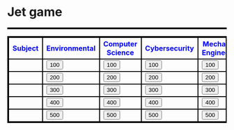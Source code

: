 <!DOCTYPE html>
<h1>Jet game</h1>
<head>
    <style>
    table, th, td {
      border: 2px solid black;
      border-collapse: collapse;
    }
    </style>
    </head>
<table>
    <table style="width:100%">
        <tr>
        <style>
            th
            {color: blue }
        </style>
      <th>Subject</th>
      <th>Environmental</th>
      <th>Computer Science</th>
      <th>Cybersecurity</th>
      <th>Mechanical Engineering</th>
      <th>Artifical Intelligence</th>
    </tr>
    <tr>
      <td> </td>
      <td><button type="button" onclick=page>100</button></td>
      <td><button type="button" onclick=page>100</button></td>
      <td><button type="button" onclick=page>100</button></td>
      <td><button type="button" onclick=page>100</button></td>
      <td><button type="button" onclick=page>100</button></td>
    </tr>
    <tr>
        <td> </td>
        <td><button type="button" onclick=page>200</button></td>
        <td><button type="button" onclick=page>200</button></td>
        <td><button type="button" onclick=page>200</button></td>
        <td><button type="button" onclick=page>200</button></td>
        <td><button type="button" onclick=page>200</button></td>
      </tr>
      <tr>
        <td> </td>
        <td><button type="button" onclick=page>300</button></td>
        <td><button type="button" onclick=page>300</button></td>
        <td><button type="button" onclick=page>300</button></td>
        <td><button type="button" onclick=page>300</button></td>
        <td><button type="button" onclick=page>300</button></td>
      </tr>
      <tr>
        <td> </td>
        <td><button type="button" onclick=page>400</button></td>
        <td><button type="button" onclick=page>400</button></td>
        <td><button type="button" onclick=page>400</button></td>
        <td><button type="button" onclick=page>400</button></td>
        <td><button type="button" onclick=page>400</button></td>
      </tr>
      <tr>
        <td> </td>
        <td><button type="button" onclick=page>500</button></td>
        <td><button type="button" onclick=page>500</button></td>
        <td><button type="button" onclick=page>500</button></td>
        <td><button type="button" onclick=page>500</button></td>
        <td><button type="button" onclick=page>500</button></td>
      </tr>
  </table>
